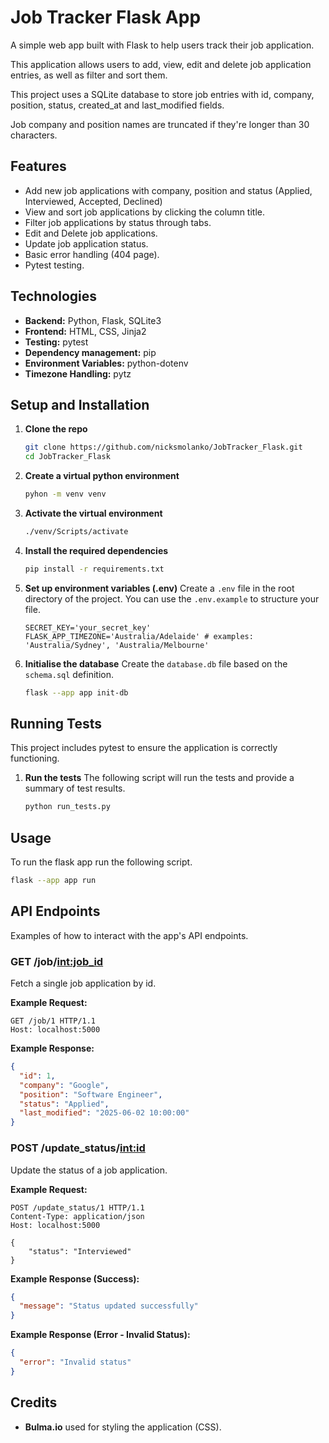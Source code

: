 # Job Tracker Flask App

A simple web app built with Flask to help users track their job application. 

This application allows users to add, view, edit and delete job application entries, as well as filter and sort them.

This project uses a SQLite database to store job entries with id, company, position, status, created_at and last_modified fields.

Job company and position names are truncated if they're longer than 30 characters.

## Features

- Add new job applications with company, position and status (Applied, Interviewed, Accepted, Declined)
- View and sort job applications by clicking the column title.
- Filter job applications by status through tabs.
- Edit and Delete job applications.
- Update job application status.
- Basic error handling (404 page).
- Pytest testing.

## Technologies

- **Backend:** Python, Flask, SQLite3
- **Frontend:** HTML, CSS, Jinja2
- **Testing:** pytest
- **Dependency management:** pip
- **Environment Variables:** python-dotenv
- **Timezone Handling:** pytz

## Setup and Installation

1. **Clone the repo**
    ```bash
    git clone https://github.com/nicksmolanko/JobTracker_Flask.git
    cd JobTracker_Flask
    ```

2. **Create a virtual python environment**
    ```bash
    pyhon -m venv venv
    ```

3. **Activate the virtual environment**
    ```bash
    ./venv/Scripts/activate
    ```

4. **Install the required dependencies**
    ```bash
    pip install -r requirements.txt
    ```

5. **Set up environment variables (.env)**
    Create a `.env` file in the root directory of the project.
    You can use the `.env.example` to structure your file.
    ```
    SECRET_KEY='your_secret_key'
    FLASK_APP_TIMEZONE='Australia/Adelaide' # examples: 'Australia/Sydney', 'Australia/Melbourne'
    ```

6. **Initialise the database**
    Create the `database.db` file based on the `schema.sql` definition.
    ```bash
    flask --app app init-db
    ```

## Running Tests

This project includes pytest to ensure the application is correctly functioning.

1. **Run the tests**
    The following script will run the tests and provide a summary of test results.
    ```bash
    python run_tests.py
    ```

## Usage

To run the flask app run the following script.
```bash
flask --app app run
```

## API Endpoints

Examples of how to interact with the app's API endpoints.

### GET /job/<int:job_id>

Fetch a single job application by id.

**Example Request:**

```http
GET /job/1 HTTP/1.1
Host: localhost:5000
```

**Example Response:**

```json
{
  "id": 1,
  "company": "Google",
  "position": "Software Engineer",
  "status": "Applied",
  "last_modified": "2025-06-02 10:00:00"
}
```

### POST /update_status/<int:id>

Update the status of a job application.

**Example Request:**

```http
POST /update_status/1 HTTP/1.1
Content-Type: application/json
Host: localhost:5000

{
    "status": "Interviewed"
}
```

**Example Response (Success):**

```json
{
  "message": "Status updated successfully"
}
```

**Example Response (Error - Invalid Status):**

```json
{
  "error": "Invalid status"
}
```

## Credits
- **Bulma.io** used for styling the application (CSS).
